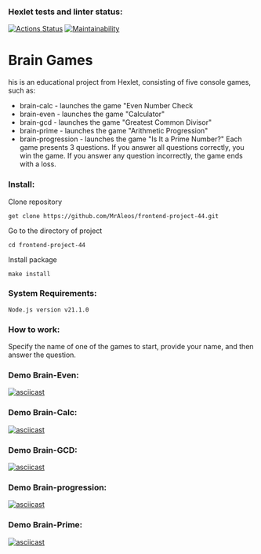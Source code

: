 ### Hexlet tests and linter status:

[![Actions Status](https://github.com/MrAleos/frontend-project-44/actions/workflows/hexlet-check.yml/badge.svg)](https://github.com/MrAleos/frontend-project-44/actions)
[![Maintainability](https://api.codeclimate.com/v1/badges/cfbd53076169dd9dcba2/maintainability)](https://codeclimate.com/github/MrAleos/frontend-project-44/maintainability)

# Brain Games
his is an educational project from Hexlet, consisting of five console games, such as:
- brain-calc - launches the game "Even Number Check
- brain-even - launches the game "Calculator"
- brain-gcd - launches the game "Greatest Common Divisor"
- brain-prime - launches the game "Arithmetic Progression"
- brain-progression - launches the game "Is It a Prime Number?"
Each game presents 3 questions. If you answer all questions correctly, you win the game. If you answer any question incorrectly, the game ends with a loss.

### Install:
Clone repository
```
get clone https://github.com/MrAleos/frontend-project-44.git
```

Go to the directory of project
```
cd frontend-project-44
```

Install package
```
make install
```

### System Requirements:
```
Node.js version v21.1.0
```

### How to work:
Specify the name of one of the games to start, provide your name, and then answer the question.

### Demo Brain-Even:

[![asciicast](https://asciinema.org/a/695505.svg)](https://asciinema.org/a/695505)

### Demo Brain-Calc:

[![asciicast](https://asciinema.org/a/7rcc4woPtrSeJZTaYR6N6jAOC.svg)](https://asciinema.org/a/7rcc4woPtrSeJZTaYR6N6jAOC)

### Demo Brain-GCD:

[![asciicast](https://asciinema.org/a/ODTyZSE9QTRBofJWqDJG8mTAh.svg)](https://asciinema.org/a/ODTyZSE9QTRBofJWqDJG8mTAh)

### Demo Brain-progression:

[![asciicast](https://asciinema.org/a/VuoZm5helFGgbrItebegRCwMF.svg)](https://asciinema.org/a/VuoZm5helFGgbrItebegRCwMF)

### Demo Brain-Prime:

[![asciicast](https://asciinema.org/a/MmvQBT9tw5uOifDOGoy7IQcMb.svg)](https://asciinema.org/a/MmvQBT9tw5uOifDOGoy7IQcMb)
